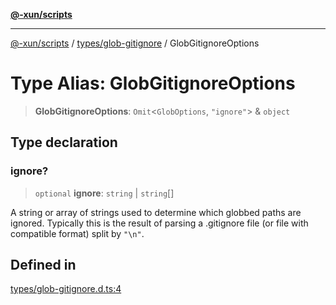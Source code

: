 [**@-xun/scripts**](../../../README.md)

***

[@-xun/scripts](../../../README.md) / [types/glob-gitignore](../README.md) / GlobGitignoreOptions

# Type Alias: GlobGitignoreOptions

> **GlobGitignoreOptions**: `Omit`\<`GlobOptions`, `"ignore"`\> & `object`

## Type declaration

### ignore?

> `optional` **ignore**: `string` \| `string`[]

A string or array of strings used to determine which globbed paths are
ignored. Typically this is the result of parsing a .gitignore file (or file
with compatible format) split by `"\n"`.

## Defined in

[types/glob-gitignore.d.ts:4](https://github.com/Xunnamius/xscripts/blob/cfe28e3d801ec1b719b0dedbda4e9f63d7924b77/types/glob-gitignore.d.ts#L4)
